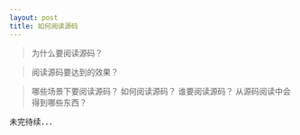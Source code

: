 ```yaml
---
layout: post
title: 如何阅读源码
---
```

> 为什么要阅读源码？

>阅读源码要达到的效果？

> 哪些场景下要阅读源码？
> 如何阅读源码？
> 谁要阅读源码？
> 从源码阅读中会得到哪些东西？


未完待续．．．